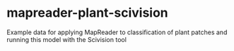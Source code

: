# mapreader-plant-scivision
Example data for applying MapReader to classification of plant patches and running this model with the Scivision tool
